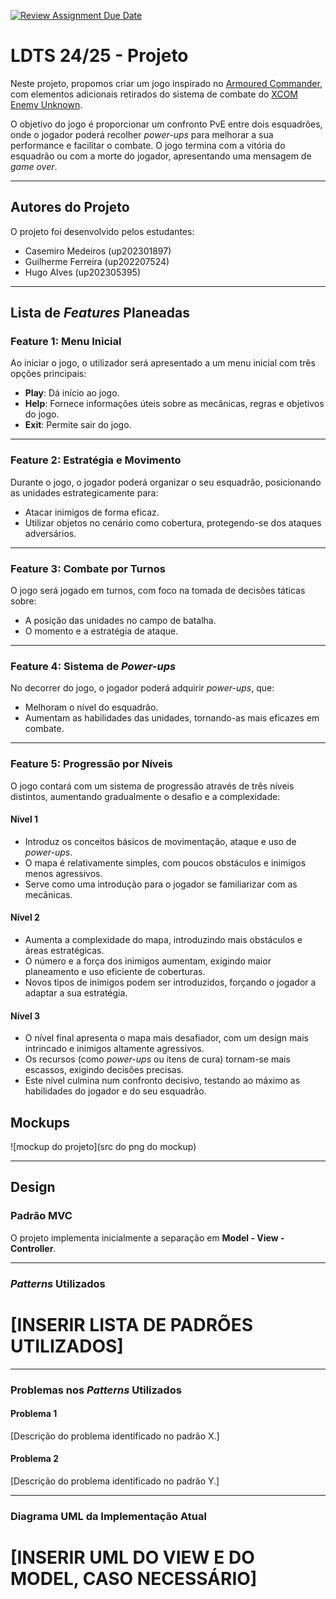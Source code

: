 [![Review Assignment Due Date](https://classroom.github.com/assets/deadline-readme-button-22041afd0340ce965d47ae6ef1cefeee28c7c493a6346c4f15d667ab976d596c.svg)](https://classroom.github.com/a/rUa5vdmg)

# LDTS 24/25 - Projeto

Neste projeto, propomos criar um jogo inspirado no [Armoured Commander](https://store.steampowered.com/app/1361580/Armoured_Commander/), com elementos adicionais retirados do sistema de combate do [XCOM Enemy Unknown](https://store.steampowered.com/app/200510/XCOM_Enemy_Unknown/).

O objetivo do jogo é proporcionar um confronto PvE entre dois esquadrões, onde o jogador poderá recolher *power-ups* para melhorar a sua performance e facilitar o combate. O jogo termina com a vitória do esquadrão ou com a morte do jogador, apresentando uma mensagem de *game over*.

---

## Autores do Projeto

O projeto foi desenvolvido pelos estudantes:
- Casemiro Medeiros (up202301897)
- Guilherme Ferreira (up202207524)
- Hugo Alves (up202305395)

---

## Lista de *Features* Planeadas

### Feature 1: Menu Inicial
Ao iniciar o jogo, o utilizador será apresentado a um menu inicial com três opções principais:
- **Play**: Dá início ao jogo.
- **Help**: Fornece informações úteis sobre as mecânicas, regras e objetivos do jogo.
- **Exit**: Permite sair do jogo.

---

### Feature 2: Estratégia e Movimento
Durante o jogo, o jogador poderá organizar o seu esquadrão, posicionando as unidades estrategicamente para:
- Atacar inimigos de forma eficaz.
- Utilizar objetos no cenário como cobertura, protegendo-se dos ataques adversários.

---

### Feature 3: Combate por Turnos
O jogo será jogado em turnos, com foco na tomada de decisões táticas sobre:
- A posição das unidades no campo de batalha.
- O momento e a estratégia de ataque.

---

### Feature 4: Sistema de *Power-ups*
No decorrer do jogo, o jogador poderá adquirir *power-ups*, que:
- Melhoram o nível do esquadrão.
- Aumentam as habilidades das unidades, tornando-as mais eficazes em combate.

---
### Feature 5: Progressão por Níveis

O jogo contará com um sistema de progressão através de três níveis distintos, aumentando gradualmente o desafio e a complexidade:

#### Nível 1
- Introduz os conceitos básicos de movimentação, ataque e uso de *power-ups*.
- O mapa é relativamente simples, com poucos obstáculos e inimigos menos agressivos.
- Serve como uma introdução para o jogador se familiarizar com as mecânicas.

#### Nível 2
- Aumenta a complexidade do mapa, introduzindo mais obstáculos e áreas estratégicas.
- O número e a força dos inimigos aumentam, exigindo maior planeamento e uso eficiente de coberturas.
- Novos tipos de inimigos podem ser introduzidos, forçando o jogador a adaptar a sua estratégia.

#### Nível 3
- O nível final apresenta o mapa mais desafiador, com um design mais intrincado e inimigos altamente agressivos.
- Os recursos (como *power-ups* ou itens de cura) tornam-se mais escassos, exigindo decisões precisas.
- Este nível culmina num confronto decisivo, testando ao máximo as habilidades do jogador e do seu esquadrão.


## Mockups

![mockup do projeto](src do png do mockup)

---

## Design

### Padrão MVC
O projeto implementa inicialmente a separação em **Model - View - Controller**.

---

### *Patterns* Utilizados
# [INSERIR LISTA DE PADRÕES UTILIZADOS]

---

### Problemas nos *Patterns* Utilizados
#### Problema 1
[Descrição do problema identificado no padrão X.]

#### Problema 2
[Descrição do problema identificado no padrão Y.]

---

### Diagrama UML da Implementação Atual
# [INSERIR UML DO VIEW E DO MODEL, CASO NECESSÁRIO]

